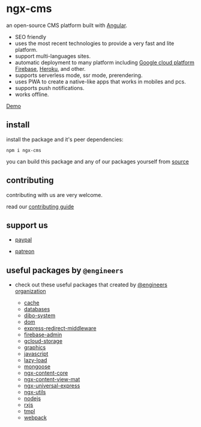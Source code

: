 # ngx-cms

an open-source CMS platform built with [Angular](https://angular.io/).

- SEO friendly
- uses the most recent technologies to provide a very fast and lite platform.
- support multi-languages sites.
- automatic deployment to many platform including [Google cloud platform](cloud.google.com) [Firebase](firebase.google.com), [Heroku](heroku.com), and other.
- supports serverless mode, ssr mode, prerendering.
- uses PWA to create a native-like apps that works in mobiles and pcs.
- supports push notifications.
- works offline.

[Demo](https://www.almogtama3.com)

## install

install the package and it's peer dependencies:

```
npm i ngx-cms
```

you can build this package and any of our packages yourself from [source](https://github.com/eng-dibo/dibo/tree/main/packages)

## contributing

contributing with us are very welcome.

read our [contributing guide](https://github.com/eng-dibo/dibo/blob/main/CONTRIBUTING.md)

## support us

- [paypal](https://paypal.me/group99001)

- [patreon](https://www.patreon.com/GoogleDev)

## useful packages by `@engineers`

- check out these useful packages that created by [@engineers organization](https://www.npmjs.com/org/engineers)

  - [cache](https://github.com/eng-dibo/dibo/tree/main/packages/cache)
  - [databases](https://github.com/eng-dibo/dibo/tree/main/packages/databases)
  - [dibo-system](https://github.com/eng-dibo/dibo/tree/main/packages/dibo-system)
  - [dom](https://github.com/eng-dibo/dibo/tree/main/packages/dom)
  - [express-redirect-middleware](https://github.com/eng-dibo/dibo/tree/main/packages/express-redirect-middleware)
  - [firebase-admin](https://github.com/eng-dibo/dibo/tree/main/packages/firebase-admin)
  - [gcloud-storage](https://github.com/eng-dibo/dibo/tree/main/packages/gcloud-storage)
  - [graphics](https://github.com/eng-dibo/dibo/tree/main/packages/graphics)
  - [javascript](https://github.com/eng-dibo/dibo/tree/main/packages/javascript)
  - [lazy-load](https://github.com/eng-dibo/dibo/tree/main/packages/lazy-load)
  - [mongoose](https://github.com/eng-dibo/dibo/tree/main/packages/mongoose)
  - [ngx-content-core](https://github.com/eng-dibo/dibo/tree/main/packages/ngx-content-core)
  - [ngx-content-view-mat](https://github.com/eng-dibo/dibo/tree/main/packages/ngx-content-view-mat)
  - [ngx-universal-express](https://github.com/eng-dibo/dibo/tree/main/packages/ngx-universal-express)
  - [ngx-utils](https://github.com/eng-dibo/dibo/tree/main/packages/ngx-utils)
  - [nodejs](https://github.com/eng-dibo/dibo/tree/main/packages/nodejs)
  - [rxjs](https://github.com/eng-dibo/dibo/tree/main/packages/rxjs)
  - [tmpl](https://github.com/eng-dibo/dibo/tree/main/packages/tmpl)
  - [webpack](https://github.com/eng-dibo/dibo/tree/main/packages/webpack)
